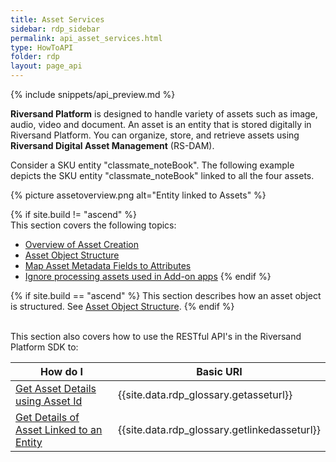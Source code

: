 ```yaml
---
title: Asset Services
sidebar: rdp_sidebar
permalink: api_asset_services.html
type: HowToAPI
folder: rdp
layout: page_api
---
```


{% include snippets/api_preview.md %}

**Riversand Platform** is designed to handle variety of assets such as image, audio, video and document. An asset is an entity that is stored digitally in Riversand Platform. You can organize, store, and retrieve assets using **Riversand Digital Asset Management** (RS-DAM).

Consider a SKU entity "classmate_noteBook". The following example depicts the SKU entity "classmate_noteBook" linked to all the four assets.

{% picture assetoverview.png alt="Entity linked to Assets" %}

{% if site.build != "ascend" %}
<br>
This section covers the following topics:

* [Overview of Asset Creation](api_asset_creation_overview.html)
* [Asset Object Structure](api_asset_obj_structure.html)
* [Map Asset Metadata Fields to Attributes](api_map_asset_metadata_fields.html) 
* [Ignore processing assets used in Add-on apps](api_ignore_processing_assets.html)
{% endif %}

{% if site.build == "ascend" %}
This section describes how an asset object is structured. See [Asset Object Structure](api_asset_obj_structure.html).
{% endif %}

<br>
This section also covers how to use the RESTful API's in the Riversand Platform SDK to:

| How do I | Basic URI |
|----------|-------------|
| [Get Asset Details using Asset Id](api_dam_get_scenario1.html) | {{site.data.rdp_glossary.getasseturl}} |
| [Get Details of Asset Linked to an Entity](api_dam_get_scenario2.html) | {{site.data.rdp_glossary.getlinkedasseturl}} |
